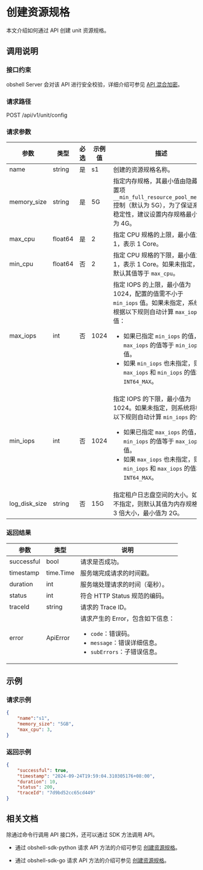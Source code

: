 # 创建资源规格

本文介绍如何通过 API 创建 unit 资源规格。

## 调用说明

### 接口约束

obshell Server 会对该 API 进行安全校验，详细介绍可参见 [API 混合加密](../20.api-hybrid-encryption.md)。

### 请求路径

POST /api/v1/unit/config

### 请求参数

| 参数 | 类型 | 必选 | 示例值 | 描述 |
|------|------|-----|-----|-----|
| name | string | 是 | s1 | 创建的资源规格名称。 |
| memory_size | string | 是 | 5G | 指定内存规格，其最小值由隐藏配置项 `__min_full_resource_pool_memory` 控制（默认为 5G），为了保证系统稳定性，建议设置内存规格最小值为 4G。 |
| max_cpu | float64 | 是 | 2 | 指定 CPU 规格的上限，最小值为 1，表示 1 Core。 |
| min_cpu | float64 | 否 | 2 | 指定 CPU 规格的下限，最小值为 1，表示 1 Core。如果未指定，则默认其值等于 `max_cpu`。 |
| max_iops | int | 否 | 1024 | 指定 IOPS 的上限，最小值为 1024，配置的值需不小于 `min_iops` 值。如果未指定，系统将根据以下规则自动计算 `max_iops` 的值：<ul><li>如果已指定 <code>min_iops</code> 的值，则 <code>max_iops</code> 的值等于 <code>min_iops</code> 的值。</li><li>如果 <code>min_iops</code> 也未指定，则 <code>max_iops</code> 和 <code>min_iops</code> 的值均为 <code>INT64_MAX</code>。</li></ul> |
| min_iops | int | 否 | 1024 | 指定 IOPS 的下限，最小值为 1024。如果未指定，则系统将根据以下规则自动计算 `min_iops` 的值：<ul><li>如果已指定 <code>max_iops</code> 的值，则 <code>min_iops</code> 的值等于 <code>max_iops</code> 的值。</li><li>如果 <code>max_iops</code> 也未指定，则 <code>min_iops</code> 和 <code>max_iops</code> 的值均为 <code>INT64_MAX</code>。</li></ul> |
| log_disk_size | string | 否 | 15G | 指定租户日志盘空间的大小。如果不指定，则默认其值为内存规格的 3 倍大小，最小值为 2G。 |

### 返回结果

| 参数 | 类型 | 说明 |
|------|------|------|
| successful | bool | 请求是否成功。 |
| timestamp | time.Time | 服务端完成请求的时间戳。 |
| duration | int | 服务端处理请求的时间（毫秒）。 |
| status | int | 符合 HTTP Status 规范的编码。 |
| traceId | string | 请求的 Trace ID。 |
| error | ApiError | 请求产生的 Error，包含如下信息：<ul><li><code>code</code>：错误码。</li><li><code>message</code>：错误详细信息。</li><li><code>subErrors</code>：子错误信息。</li></ul> |

## 示例

### 请求示例

```json
{
    "name":"s1",
    "memory_size": "5GB",
    "max_cpu": 3,
}
```

### 返回示例

```json
{
    "successful": true,
    "timestamp": "2024-09-24T19:59:04.310305176+08:00",
    "duration": 10,
    "status": 200,
    "traceId": "7d9bd52cc65cd449"
}
```

## 相关文档

除通过命令行调用 API 接口外，还可以通过 SDK 方法调用 API。

* 通过 obshell-sdk-python 请求 API 方法的介绍可参见 [创建资源规格](../../500.obshell-sdk-reference/100.python/300.unit-management/100.create-unit-of-python.md)。

* 通过 obshell-sdk-go 请求 API 方法的介绍可参见 [创建资源规格](../../500.obshell-sdk-reference/200.go/300.unit-management/100.create-unit-of-go.md)。
